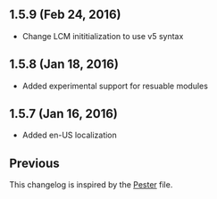 ## 1.5.9 (Feb 24, 2016)

 - Change LCM inititialization to use v5 syntax

## 1.5.8 (Jan 18, 2016)

  - Added experimental support for resuable modules

## 1.5.7 (Jan 16, 2016)

  - Added en-US localization

## Previous

This changelog is inspired by the
[Pester](https://github.com/pester/Pester/blob/master/CHANGELOG.md) file.